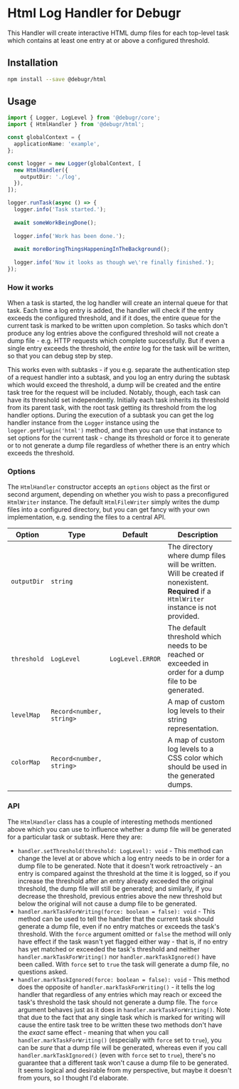Html Log Handler for Debugr
===========================

This Handler will create interactive HTML dump files for each top-level task
which contains at least one entry at or above a configured threshold.

## Installation

```bash
npm install --save @debugr/html
```

## Usage

```typescript
import { Logger, LogLevel } from '@debugr/core';
import { HtmlHandler } from '@debugr/html';

const globalContext = {
  applicationName: 'example',
};

const logger = new Logger(globalContext, [
  new HtmlHandler({
    outputDir: './log',
  }),
]);

logger.runTask(async () => {
  logger.info('Task started.');
  
  await someWorkBeingDone();
  
  logger.info('Work has been done.');
  
  await moreBoringThingsHappeningInTheBackground();
  
  logger.info('Now it looks as though we\'re finally finished.');
});
```

### How it works

When a task is started, the log handler will create an internal queue for that task.
Each time a log entry is added, the handler will check if the entry exceeds the configured
threshold, and if it does, the entire queue for the current task is marked to be written
upon completion. So tasks which don't produce any log entries above the configured threshold
will not create a dump file - e.g. HTTP requests which complete successfully. But if even
a single entry exceeds the threshold, the _entire_ log for the task will be written, so that
you can debug step by step.

This works even with subtasks - if you e.g. separate the authentication step of a request
handler into a subtask, and you log an entry during the subtask which would exceed the threshold,
a dump will be created and the entire task tree for the request will be included. Notably, though,
each task can have its threshold set independently. Initially each task inherits its threshold
from its parent task, with the root task getting its threshold from the log handler options.
During the execution of a subtask you can get the log handler instance from the `Logger` instance
using the `logger.getPlugin('html')` method, and then you can use that instance to set options
for the current task - change its threshold or force it to generate or to not generate a dump file
regardless of whether there is an entry which exceeds the threshold.

### Options

The `HtmlHandler` constructor accepts an `options` object as the first or second argument,
depending on whether you wish to pass a preconfigured `HtmlWriter` instance. The default `HtmlFileWriter`
simply writes the dump files into a configured directory, but you can get fancy with your own implementation,
e.g. sending the files to a central API.

| Option      | Type                     | Default          | Description                                                                                                                                    |
|-------------|--------------------------|------------------|------------------------------------------------------------------------------------------------------------------------------------------------|
| `outputDir` | `string`                 |                  | The directory where dump files will be written. Will be created if nonexistent. **Required** if a `HtmlWriter` instance is not provided.       |
| `threshold` | `LogLevel`               | `LogLevel.ERROR` | The default threshold which needs to be reached or exceeded in order for a dump file to be generated.                                          |
| `levelMap`  | `Record<number, string>` |                  | A map of custom log levels to their string representation.                                                                                     |
| `colorMap`  | `Record<number, string>` |                  | A map of custom log levels to a CSS color which should be used in the generated dumps.                                                         |

### API

The `HtmlHandler` class has a couple of interesting methods mentioned above which you can use
to influence whether a dump file will be generated for a particular task or subtask. Here they are:

 - `handler.setThreshold(threshold: LogLevel): void` - This method can change the level at or above which
   a log entry needs to be in order for a dump file to be generated. Note that it doesn't work retroactively -
   an entry is compared against the threshold at the time it is logged, so if you increase the threshold after
   an entry already exceeded the original threshold, the dump file will still be generated; and similarly,
   if you decrease the threshold, previous entries above the new threshold but below the original will not cause
   a dump file to be generated.
 - `handler.markTaskForWriting(force: boolean = false): void` - This method can be used to tell the handler that
   the current task should generate a dump file, even if no entry matches or exceeds the task's threshold.
   With the `force` argument omitted or `false` the method will only have effect if the task wasn't yet flagged
   either way - that is, if no entry has yet matched or exceeded the task's threshold and neither
   `handler.markTaskForWriting()` nor `handler.markTaskIgnored()` have been called. With `force` set to `true`
   the task will generate a dump file, no questions asked.
 - `handler.markTaskIgnored(force: boolean = false): void` - This method does the opposite of `handler.markTaskForWriting()` -
   it tells the log handler that regardless of any entries which may reach or exceed the task's threshold the task
   should not generate a dump file. The `force` argument behaves just as it does in `handler.markTaskForWriting()`.
   Note that due to the fact that any single task which is marked for writing will cause the entire task tree
   to be written these two methods don't have the _exact_ same effect - meaning that when you call
   `handler.markTaskForWriting()` (especially with `force` set to `true`), you can be _sure_ that a dump file will be
   generated, whereas even if you call `handler.markTaskIgnored()` (even with `force` set to `true`), there's no
   guarantee that a different task won't cause a dump file to be generated. It seems logical and desirable from
   my perspective, but maybe it doesn't from yours, so I thought I'd elaborate.

